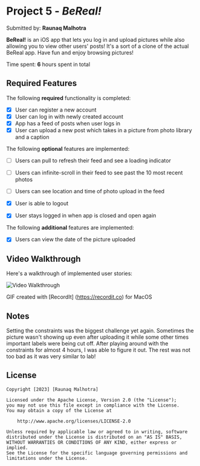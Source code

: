 # Project 5 - *BeReal!*

Submitted by: **Raunaq Malhotra**

**BeReal!** is an iOS app that lets you log in and upload pictures while also allowing you to view other users' posts! It's a sort of a clone of the actual BeReal app. Have fun and enjoy browsing pictures!

Time spent: **6** hours spent in total

## Required Features

The following **required** functionality is completed:

- [x] User can register a new account
- [x] User can log in with newly created account
- [x] App has a feed of posts when user logs in
- [x] User can upload a new post which takes in a picture from photo library and a caption    
 
The following **optional** features are implemented:

- [ ] Users can pull to refresh their feed and see a loading indicator
- [ ] Users can infinite-scroll in their feed to see past the 10 most recent photos
- [ ] Users can see location and time of photo upload in the feed    
- [x] User is able to logout
- [x] User stays logged in when app is closed and open again    


The following **additional** features are implemented:

- [x] Users can view the date of the picture uploaded

## Video Walkthrough

Here's a walkthrough of implemented user stories:

<img src='http://g.recordit.co/7pCDYchgp5.gif' title='Video Walkthrough' width='' alt='Video Walkthrough' />

<!-- Replace this with whatever GIF tool you used!  http://g.recordit.co/ywCkzfUaFy.gif -->
GIF created with [RecordIt] (https://recordit.co) for MacOS

## Notes

Setting the constraints was the biggest challenge yet again. Sometimes the picture wasn't showing up even after uploading it while some other times important labels were being cut off. After playing around with the constraints for almost 4 hours, I was able to figure it out. The rest was not too bad as it was very similar to lab!

## License

    Copyright [2023] [Raunaq Malhotra]

    Licensed under the Apache License, Version 2.0 (the "License");
    you may not use this file except in compliance with the License.
    You may obtain a copy of the License at

        http://www.apache.org/licenses/LICENSE-2.0

    Unless required by applicable law or agreed to in writing, software
    distributed under the License is distributed on an "AS IS" BASIS,
    WITHOUT WARRANTIES OR CONDITIONS OF ANY KIND, either express or implied.
    See the License for the specific language governing permissions and
    limitations under the License.
